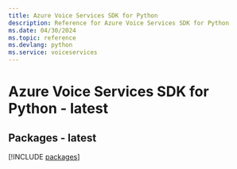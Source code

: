 ```yaml
---
title: Azure Voice Services SDK for Python
description: Reference for Azure Voice Services SDK for Python
ms.date: 04/30/2024
ms.topic: reference
ms.devlang: python
ms.service: voiceservices
---
```

# Azure Voice Services SDK for Python - latest
## Packages - latest
[!INCLUDE [packages](voice-services-index.md)]